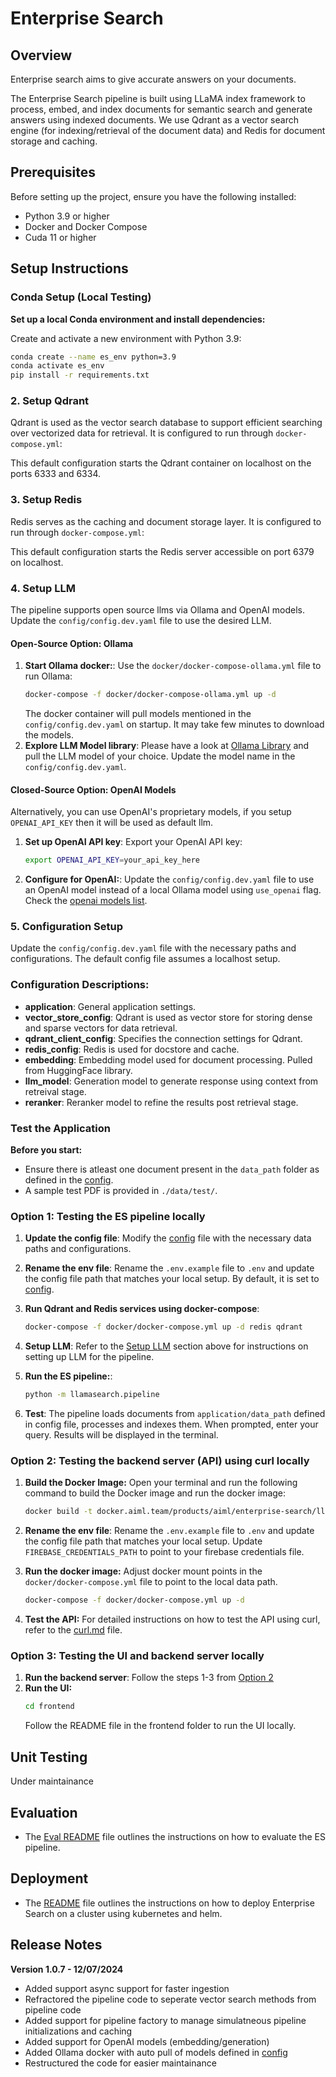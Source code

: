 # Enterprise Search

## Overview

Enterprise search aims to give accurate answers on your documents.

The Enterprise Search pipeline is built using LLaMA index framework to process, embed, and index documents for semantic search and generate answers using indexed documents. We use Qdrant as a vector search engine (for indexing/retrieval of the document data) and Redis for document storage and caching.

## Prerequisites

Before setting up the project, ensure you have the following installed:
- Python 3.9 or higher
- Docker and Docker Compose
- Cuda 11 or higher

## Setup Instructions

### Conda Setup (Local Testing)

**Set up a local Conda environment and install dependencies:**

Create and activate a new environment with Python 3.9:
```bash
conda create --name es_env python=3.9
conda activate es_env
pip install -r requirements.txt
```

### 2. Setup Qdrant

Qdrant is used as the vector search database to support efficient searching over vectorized data for retrieval. It is configured to run through `docker-compose.yml`:

This default configuration starts the Qdrant container on localhost on the ports 6333 and 6334.

### 3. Setup Redis

Redis serves as the caching and document storage layer. It is configured to run through `docker-compose.yml`:

This default configuration starts the Redis server accessible on port 6379 on localhost.

### 4. Setup LLM

The pipeline supports open source llms via Ollama and OpenAI models. Update the `config/config.dev.yaml` file to use the desired LLM.

#### Open-Source Option: Ollama

1. **Start Ollama docker:**: Use the `docker/docker-compose-ollama.yml` file to run Ollama:
   ```bash
   docker-compose -f docker/docker-compose-ollama.yml up -d
   ```
   The docker container will pull models mentioned in the `config/config.dev.yaml` on startup. It may take few minutes to download the models.
2. **Explore LLM Model library**: Please have a look at [Ollama Library](https://ollama.com/library) and pull the LLM model of your choice. Update the model name in the `config/config.dev.yaml`.

#### Closed-Source Option: OpenAI Models

Alternatively, you can use OpenAI's proprietary models, if you setup `OPENAI_API_KEY` then it will be used as default llm.

1. **Set up OpenAI API key**: Export your OpenAI API key:
   ```bash
   export OPENAI_API_KEY=your_api_key_here
   ```
2. **Configure for OpenAI:**: Update the `config/config.dev.yaml` file to use an OpenAI model instead of a local Ollama model using `use_openai` flag. Check the [openai models list](https://platform.openai.com/docs/models).

### 5. Configuration Setup

Update the `config/config.dev.yaml` file with the necessary paths and configurations. The default config file assumes a localhost setup.

### Configuration Descriptions:
- **application**: General application settings.
- **vector_store_config**: Qdrant is used as vector store for storing dense and sparse vectors for data retrieval.
- **qdrant_client_config**: Specifies the connection settings for Qdrant.
- **redis_config**: Redis is used for docstore and cache.
- **embedding**: Embedding model used for document processing. Pulled from HuggingFace library.
- **llm_model**: Generation model to generate response using context from retreival stage.
- **reranker**: Reranker model to refine the results post retrieval stage.

### Test the Application

**Before you start:**
- Ensure there is atleast one document present in the `data_path` folder as defined in the [config](config/config.dev.yaml).
- A sample test PDF is provided in `./data/test/`.

### Option 1: Testing the ES pipeline locally

1. **Update the config file**: Modify the [config](config/config.dev.yaml) file with the necessary data paths and configurations.

2. **Rename the env file**: Rename the `.env.example` file to `.env` and update the config file path that matches your local setup. By default, it is set to [config](config/config.dev.yaml).

2. **Run Qdrant and Redis services using docker-compose**: 
   ```bash
   docker-compose -f docker/docker-compose.yml up -d redis qdrant
   ```

3. **Setup LLM**: Refer to the [Setup LLM](#setup-llm) section above for instructions on setting up LLM for the pipeline.

4. **Run the ES pipeline:**:
   ```bash
   python -m llamasearch.pipeline
   ```
5. **Test**: The pipeline loads documents from `application/data_path` defined in config file, processes and indexes them. When prompted, enter your query. Results will be displayed in the terminal.

### Option 2: Testing the backend server (API) using curl locally 

1. **Build the Docker Image:**
   Open your terminal and run the following command to build the Docker image and run the docker image:
   ```bash
   docker build -t docker.aiml.team/products/aiml/enterprise-search/llamasearch:latest -f docker/Dockerfile .
   ```

2. **Rename the env file**: Rename the `.env.example` file to `.env` and update the config file path that matches your local setup. Update `FIREBASE_CREDENTIALS_PATH` to point to your firebase credentials file.

3. **Run the docker image:**
   Adjust docker mount points in the `docker/docker-compose.yml` file to point to the local data path.
   ```bash
   docker-compose -f docker/docker-compose.yml up -d
   ```

4. **Test the API:**
For detailed instructions on how to test the API using curl, refer to the [curl.md](docs/curl.md) file.

### Option 3: Testing the UI and backend server locally

1. **Run the backend server**: Follow the steps 1-3 from [Option 2](#option-2)
2. **Run the UI:**
   ```bash
   cd frontend
   ```
   Follow the README file in the frontend folder to run the UI locally.

## Unit Testing

Under maintainance

## Evaluation

- The [Eval README](docs/eval.md) file outlines the instructions on how to evaluate the ES pipeline.

## Deployment

- The [README](k8s/README.md) file outlines the instructions on how to deploy Enterprise Search on a cluster using kubernetes and helm.

## Release Notes

**Version 1.0.7 - 12/07/2024**
- Added support async support for faster ingestion
- Refractored the pipeline code to seperate vector search methods from pipeline code
- Added support for pipeline factory to manage simulatneous pipeline initializations and caching
- Added support for OpenAI models (embedding/generation)
- Added Ollama docker with auto pull of models defined in [config](config/config.dev.yaml)
- Restructured the code for easier maintainance